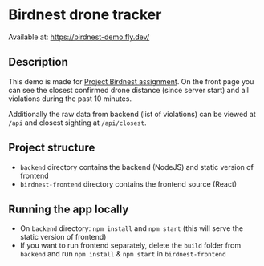 # Birdnest drone tracker

Available at: https://birdnest-demo.fly.dev/

## Description

This demo is made for [Project Birdnest assignment](https://assignments.reaktor.com/birdnest/). On the front page you can see the closest confirmed drone distance (since server start) and all violations during the past 10 minutes.

Additionally the raw data from backend (list of violations) can be viewed at `/api` and closest sighting at `/api/closest`.

## Project structure

- `backend` directory contains the backend (NodeJS) and static version of frontend
- `birdnest-frontend` directory contains the frontend source (React)

## Running the app locally
- On `backend` directory: `npm install` and `npm start` (this will serve the static version of frontend)
- If you want to run frontend separately, delete the `build` folder from `backend` and run `npm install` & `npm start` in `birdnest-frontend`